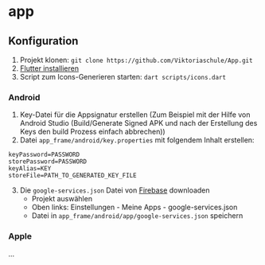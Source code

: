 # app

## Konfiguration
1. Projekt klonen: `git clone https://github.com/Viktoriaschule/App.git`
2. [Flutter installieren](https://flutter.dev/docs/get-started/install)
2. Script zum Icons-Generieren starten: `dart scripts/icons.dart`

### Android
1. Key-Datei für die Appsignatur erstellen (Zum Beispiel mit der Hilfe von Android Studio (Build/Generate Signed APK und nach der Erstellung des Keys den build Prozess einfach abbrechen))
2.  Datei `app_frame/android/key.properties` mit folgendem Inhalt erstellen:
```
keyPassword=PASSWORD
storePassword=PASSWORD
keyAlias=KEY
storeFile=PATH_TO_GENERATED_KEY_FILE
```
3. Die `google-services.json` Datei von [Firebase](https://console.firebase.google.com/) downloaden
    - Projekt auswählen
    - Oben links: Einstellungen - Meine Apps - google-services.json
    - Datei in `app_frame/android/app/google-services.json` speichern

### Apple
...